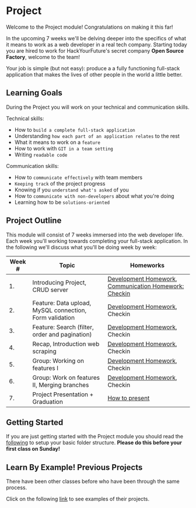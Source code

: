 # Project

Welcome to the Project module! Congratulations on making it this far!

In the upcoming 7 weeks we'll be delving deeper into the specifics of what it means to work as a web developer in a real tech company. Starting today you are hired to work for HackYourFuture's secret company **Open Source Factory**, welcome to the team!

Your job is simple (but not easy): produce a a fully functioning full-stack application that makes the lives of other people in the world a little better.

## Learning Goals

During the Project you will work on your technical and communication skills.

Technical skills:

- How to `build a complete full-stack application`
- Understanding `how each part of an application relates` to the rest
- What it means to work on a `feature`
- How to work with `GIT in a team setting`
- Writing `readable code`

Communication skills:

- How to `communicate effectively` with team members
- `Keeping track` of the project progress
- Knowing if you `understand what's asked` of you
- How to `communicate with non-developers` about what you're doing
- Learning how to be `solutions-oriented`

## Project Outline

This module will consist of 7 weeks immersed into the web developer life. Each week you'll working towards completing your full-stack application. In the following we'll discuss what you'll be doing week by week:

| Week # | Topic                                                   | Homeworks                                                                                                                       |
| ------ | ------------------------------------------------------- | ------------------------------------------------------------------------------------------------------------------------------- |
| 1.     | Introducing Project, CRUD server                        | [Development Homework](documentation/project-weeks/week1.md), [Communication Homework: Checkin](documentation/guide-checkin.md) |
| 2.     | Feature: Data upload, MySQL connection, Form validation | [Development Homework](documentation/project-weeks/week2.md), Checkin                                                           |
| 3.     | Feature: Search (filter, order and pagination)          | [Development Homework](documentation/project-weeks/week3.md), Checkin                                                           |
| 4.     | Recap, Introduction web scraping                        | [Development Homework](documentation/project-weeks/week4.md), Checkin                                                           |
| 5.     | Group: Working on features I                            | [Development Homework](documentation/project-weeks/week5.md), Checkin                                                           |
| 6.     | Group: Work on features II, Merging branches            | [Development Homework](documentation/project-weeks/week5.md), Checkin                                                           |
| 7.     | Project Presentation + Graduation                       | [How to present](documentation/how-to-present.md)                                                                               |

## Getting Started

If you are just getting started with the Project module you should read the [following](doucmentation/guide-newproject.md) to setup your basic folder structure. **Please do this before your first class on Sunday!**

## Learn By Example! Previous Projects

There have been other classes before who have been through the same process.

Click on the following [link](/projects) to see examples of their projects.

<!-- ## After Project

Congratulations for finishing the Project module! You may call yourself a **worthy** junior web developer now. You are also now part of the HackYourFuture Alumni Network.

What now? Simple! Just go [here](). -->
